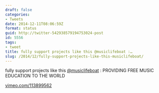 ```yaml
---
draft: false
categories:
- Tweets
date: 2014-12-11T08:06:59Z
format: status
guid: http://twitter-542938579194753024-post
id: 5556
tags:
- tweet
title: fully support projects like this @musiclifeboat :…
slug: /2014/12/fully-support-projects-like-this-musiclifeboat/
---
```


fully support projects like this [@musiclifeboat](http://twitter.com/musiclifeboat) : PROVIDING FREE MUSIC EDUCATION TO THE WORLD

[vimeo.com/113899562](http://vimeo.com/113899562)